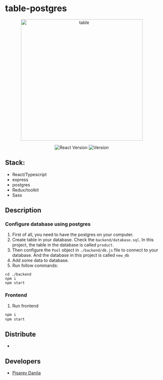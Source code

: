 # table-postgres

<p align="center">
      <img src="https://i.ibb.co/3W85jJP/data-table.png" alt="table" width="400" height="400">
</p>

<p align="center">
   <img src="https://img.shields.io/badge/React-18.2.0-blue" alt="React Version">
   <img src="https://img.shields.io/badge/Version-v1.0(Alpha)-blueviolet" alt="Version">
</p>

## Stack:

- React/Typescript
- express
- postgres
- Redux/toolkit
- Sass

## Description

### Configure database using postgres

1. First of all, you need to have the postgres on your computer.
2. Create table in your database. Check the `backend/database.sql`. In this project, the table in the database is called `product`.
3. Then configure the `Pool` object in `./backend/db.js` file to connect to your database. And the database in this project is called `new_db`
4. Add some data to database.
5. Run follow commands:

```shell
cd ./backend
npm i
npm start
```

### Frontend

1. Run frontend

```bash
npm i
npm start
```

## Distribute

- []()

## Developers

- [Pisarev Danila](https://github.com/jobdn)

